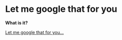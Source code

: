 # Let me google that for you

**What is it?**

[Let me google that for you...](http://lmgtfy.com/?q=site%3Agizmodo.com+let+me+google+that+for+you&l=1)
